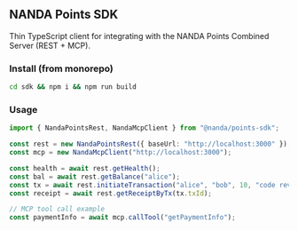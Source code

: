 ## NANDA Points SDK

Thin TypeScript client for integrating with the NANDA Points Combined Server (REST + MCP).

### Install (from monorepo)

```bash
cd sdk && npm i && npm run build
```

### Usage

```ts
import { NandaPointsRest, NandaMcpClient } from "@nanda/points-sdk";

const rest = new NandaPointsRest({ baseUrl: "http://localhost:3000" });
const mcp = new NandaMcpClient("http://localhost:3000");

const health = await rest.getHealth();
const bal = await rest.getBalance("alice");
const tx = await rest.initiateTransaction("alice", "bob", 10, "code review");
const receipt = await rest.getReceiptByTx(tx.txId);

// MCP tool call example
const paymentInfo = await mcp.callTool("getPaymentInfo");
```
